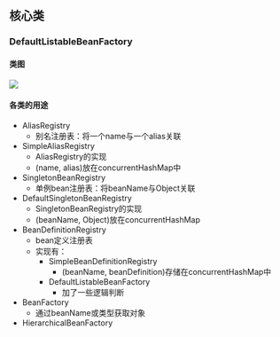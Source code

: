## 核心类

### DefaultListableBeanFactory

#### 类图

![](../pic/DefaultListableBeanFactory类图.png)

#### 各类的用途

- AliasRegistry
  - 别名注册表：将一个name与一个alias关联
- SimpleAliasRegistry
  - AliasRegistry的实现
  - (name, alias)放在concurrentHashMap中
- SingletonBeanRegistry
  - 单例bean注册表：将beanName与Object关联
- DefaultSingletonBeanRegistry
  - SingletonBeanRegistry的实现
  - (beanName, Object)放在concurrentHashMap
- BeanDefinitionRegistry
  - bean定义注册表
  - 实现有：
    - SimpleBeanDefinitionRegistry
      - (beanName, beanDefinition)存储在concurrentHashMap中
    - DefaultListableBeanFactory
      - 加了一些逻辑判断
- BeanFactory
  - 通过beanName或类型获取对象
- HierarchicalBeanFactory